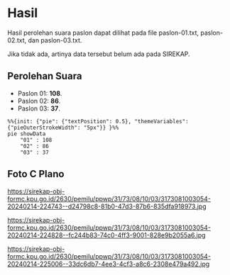 # Hasil

Hasil perolehan suara paslon dapat dilihat pada file paslon-01.txt, paslon-02.txt, dan paslon-03.txt.

Jika tidak ada, artinya data tersebut belum ada pada SIREKAP.

## Perolehan Suara

 * Paslon 01: **108**.
 * Paslon 02: **86**.
 * Paslon 03: **37**.

```mermaid
%%{init: {"pie": {"textPosition": 0.5}, "themeVariables": {"pieOuterStrokeWidth": "5px"}} }%%
pie showData
    "01" : 108
    "02" : 86
    "03" : 37
```
## Foto C Plano

https://sirekap-obj-formc.kpu.go.id/2630/pemilu/ppwp/31/73/08/10/03/3173081003054-20240214-224743--d24798c8-81b0-47d3-87b6-835dfa918973.jpg

https://sirekap-obj-formc.kpu.go.id/2630/pemilu/ppwp/31/73/08/10/03/3173081003054-20240214-224828--fc244b83-74c0-4ff3-9001-828e9b2055a6.jpg

https://sirekap-obj-formc.kpu.go.id/2630/pemilu/ppwp/31/73/08/10/03/3173081003054-20240214-225006--33dc6db7-4ee3-4cf3-a8c6-2308e479a492.jpg
